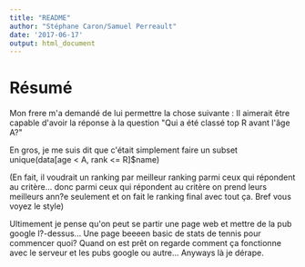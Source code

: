 ```yaml
---
title: "README"
author: "Stéphane Caron/Samuel Perreault"
date: '2017-06-17'
output: html_document
---
```


# Résumé

Mon frere m'a demandé de lui permettre la chose suivante :
Il aimerait être capable d'avoir la réponse à la question "Qui a été classé top R avant l'âge A?"

En gros, je me suis dit que c'était simplement faire un subset unique(data[age < A, rank <= R]$name)

(En fait, il voudrait un ranking par meilleur ranking parmi ceux qui répondent au critère...
donc parmi ceux qui répondent au critère on prend leurs meilleurs ann?e seulement et on fait le
ranking final avec tout ça. Bref vous voyez le style)

Ultimement je pense qu'on peut se partir une page web et mettre de la pub google l?-dessus...
Une page beeeen basic de stats de tennis pour commencer quoi? Quand on est prêt on regarde comment
ça fonctionne avec le serveur et les pubs google ou autre... Anyways là je dérape.

